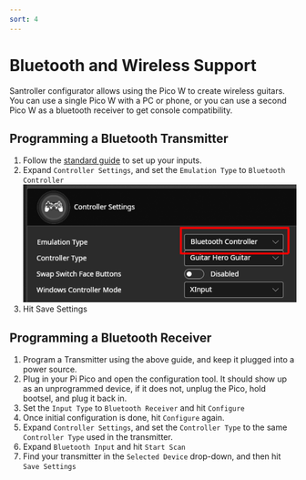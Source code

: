 ```yaml
---
sort: 4
---
```

# Bluetooth and Wireless Support
Santroller configurator allows using the Pico W to create wireless guitars. You can use a single Pico W with a PC or phone, or you can use a second Pico W as a bluetooth receiver to get console compatibility.

## Programming a Bluetooth Transmitter
1. Follow the [standard guide](using.html) to set up your inputs.
1. Expand `Controller Settings`, and set the `Emulation Type` to `Bluetooth Controller`    
  [![Bluetooth Settings](../assets/images/bluetooth-transmitter.png)](../assets/images/bluetooth-transmitter.png)
2. Hit Save Settings

## Programming a Bluetooth Receiver
1. Program a Transmitter using the above guide, and keep it plugged into a power source.
2. Plug in your Pi Pico and open the configuration tool. It should show up as an unprogrammed device, if it does not, unplug the Pico, hold bootsel, and plug it back in.
3. Set the `Input Type` to `Bluetooth Receiver` and hit `Configure`
4. Once initial configuration is done, hit `Configure` again.
5. Expand `Controller Settings`, and set the `Controller Type` to the same `Controller Type` used in the transmitter.
6. Expand `Bluetooth Input` and hit `Start Scan`
7. Find your transmitter in the `Selected Device` drop-down, and then hit `Save Settings`